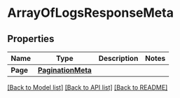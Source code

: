 # ArrayOfLogsResponseMeta

## Properties

Name | Type | Description | Notes
------------ | ------------- | ------------- | -------------
**Page** | [**PaginationMeta**](PaginationMeta.md) |  | 

[[Back to Model list]](../README.md#documentation-for-models) [[Back to API list]](../README.md#documentation-for-api-endpoints) [[Back to README]](../README.md)


